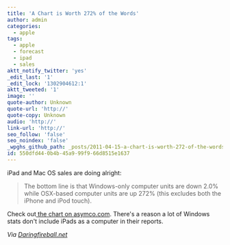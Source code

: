 ```yaml
---
title: 'A Chart is Worth 272% of the Words'
author: admin
categories:
  - apple
tags:
  - apple
  - forecast
  - ipad
  - sales
aktt_notify_twitter: 'yes'
_edit_last: '1'
_edit_lock: '1302904612:1'
aktt_tweeted: '1'
image: ''
quote-author: Unknown
quote-url: 'http://'
quote-copy: Unknown
audio: 'http://'
link-url: 'http://'
seo_follow: 'false'
seo_noindex: 'false'
_wpghs_github_path: _posts/2011-04-15-a-chart-is-worth-272-of-the-words.md
id: 550dfd44-0b4b-45a9-99f9-66d8515e1637
---
```

<p>iPad and Mac OS sales are doing alright:</p>
<blockquote><p>The bottom line is that Windows-only computer units are down 2.0% while OSX-based computer units are up 272% (this excludes both the iPhone and iPod touch).</p></blockquote>
<p>Check out<a href="http://www.asymco.com/2011/04/14/first-quarter-pc-forecast-windows-down-2-macipad-up-250/"> the chart on asymco.com</a>. There's a reason a lot of Windows stats don't include iPads as a computer in their reports.</p>
<p><em>Via <a href="http://daringfireball.net/linked/2011/04/15/quite-a-chart">Daringfireball.net</a></em></p>
